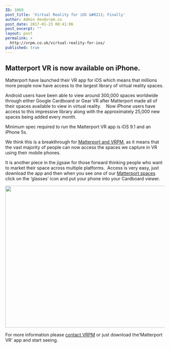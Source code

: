 ```yaml
---
ID: 1069
post_title: 'Virtual Reality for iOS &#8211; Finally'
author: Admin dev@vrpm.co
post_date: 2017-01-23 08:41:06
post_excerpt: ""
layout: post
permalink: >
  http://vrpm.co.uk/virtual-reality-for-ios/
published: true
---
```

<h2>Matterport VR is now available on iPhone.</h2>
Matterport have launched their VR app for iOS which means that millions more people now have access to the largest library of virtual reality spaces.

Android users have been able to view around 300,000 spaces worldwide through either Google Cardboard or Gear VR after Matterport made all of their spaces available to view in virtual reality.    Now iPhone users have access to this impressive library along with the approximately 25,000 new spaces being added every month.

Minimum spec required to run the Matterport VR app is iOS 9.1 and an iPhone 5s.

We think this is a breakthrough for <a href="http://vrpm.co.uk/matterport-service-partner/">Matterport and VRPM</a>, as it means that the vast majority of people can now access the spaces we capture in VR using their mobile phones.

It is another piece in the jigsaw for those forward thinking people who want to market their space across multiple platforms.  Access is very easy, just download the app and then when you see one of our <a href="http://www.vrpm.co.uk/work">Matterport spaces</a> click on the ‘glasses’ icon and put your phone into your Cardboard viewer.

<img class="alignnone size-full wp-image-1000" src="http://vrpm.co.uk/wp-content/uploads/2016/12/Desktop_Mobile_VR-e1483097967479.png" alt="" width="560" height="448" />

For more information please <a href="http://www.vrpm.co.uk/contact">contact VRPM</a> or just download the'Matterport VR' app and start seeing.

&nbsp;